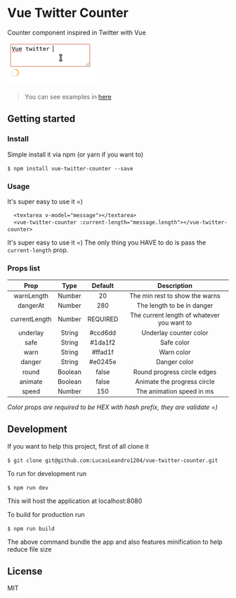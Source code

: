 # Vue Twitter Counter

Counter component inspired in Twitter with Vue

![](https://github.com/LucasLeandro1204/vue-twitter-counter/raw/master/static/counter-example.gif)

> You can see examples in [here](https://lucasleandro1204.github.io/vue-twitter-counter/)

## Getting started

### Install
Simple install it via npm (or yarn if you want to)

``$ npm install vue-twitter-counter --save``

### Usage

It's super easy to use it =)

``` vue
  <textarea v-model="message"></textarea>
  <vue-twitter-counter :current-length="message.length"></vue-twitter-counter>
```
It's super easy to use it =)
The only thing you HAVE to do is pass the `current-length` prop.

### Props list

| Prop          | Type    | Default  | Description                                |
|:-------------:|:-------:|:--------:|:------------------------------------------:|
| warnLength    | Number  | 20       | The min rest to show the warns             |
| dangerAt      | Number  | 280      | The length to be in danger                 |
| currentLength | Number  | REQUIRED | The current length of whatever you want to |
| underlay      | String  | #ccd6dd  | Underlay counter color                     |
| safe          | String  | #1da1f2  | Safe color                                 |
| warn          | String  | #ffad1f  | Warn color                                 |
| danger        | String  | #e0245e  | Danger color                               |
| round         | Boolean | false    | Round progress circle edges                |
| animate       | Boolean | false    | Animate the progress circle                |
| speed         | Number  | 150      | The animation speed in ms                  |

_Color props are required to be HEX with hash prefix, they are validate =)_

## Development

If you want to help this project, first of all clone it

``$ git clone git@github.com:LucasLeandro1204/vue-twitter-counter.git``

To run for development run

``$ npm run dev``

This will host the application at localhost:8080

To build for production run

``$ npm run build``

The above command bundle the app and also features minification to help reduce file size

## License

MIT